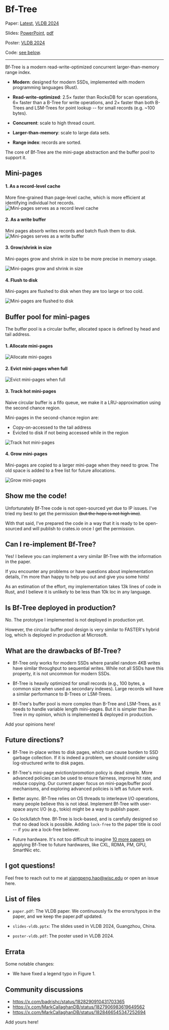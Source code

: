 # Bf-Tree

Paper:  [Latest](paper.pdf), [VLDB 2024](vldb.org/pvldb/vol17/p3442-hao.pdf)

Slides: [PowerPoint](slides-vldb.pptx), [pdf]() 

Poster: [VLDB 2024](poster-vldb.pdf)

Code: [see below](#show-me-the-code).

<hr>

Bf-Tree is a modern read-write-optimized concurrent larger-than-memory range index.

- **Modern**: designed for modern SSDs, implemented with modern programming languages (Rust).

- **Read-write-optimized**: 2.5× faster than RocksDB for scan operations, 6× faster than a B-Tree for write operations, and 2× faster than both B-Trees and LSM-Trees for point lookup -- for small records (e.g. ~100 bytes).

- **Concurrent**: scale to high thread count.

- **Larger-than-memory**: scale to large data sets.

- **Range index**: records are sorted.

The core of Bf-Tree are the mini-page abstraction and the buffer pool to support it.

## Mini-pages

#### 1. As a record-level cache
More fine-grained than page-level cache, which is more efficient at identifying individual hot records.
![Mini-pages serves as a record level cache](figures/bf-tree-cache-records.gif)

#### 2. As a write buffer
Mini pages absorb writes records and batch flush them to disk.
![Mini-pages serves as a write buffer](figures/bf-tree-buffer-writes.gif)

#### 3. Grow/shrink in size
Mini-pages grow and shrink in size to be more precise in memory usage. 

![Mini-pages grow and shrink in size](figures/bf-tree-grow-larger.gif)

#### 4. Flush to disk
Mini-pages are flushed to disk when they are too large or too cold.

![Mini-pages are flushed to disk](figures/bf-tree-batch-write.gif)

## Buffer pool for mini-pages

The buffer pool is a circular buffer, allocated space is defined by head and tail address.

#### 1. Allocate mini-pages
![Allocate mini-pages](figures/buffer-pool-alloc.gif)

#### 2. Evict mini-pages when full
![Evict mini-pages when full](figures/buffer-pool-evict.gif)

#### 3. Track hot mini-pages
Naive circular buffer is a fifo queue, we make it a LRU-approximation using the second chance region.

Mini-pages in the second-chance region are:
- Copy-on-accessed to the tail address
- Evicted to disk if not being accessed while in the region

![Track hot mini-pages](figures/buffer-pool-lru.gif)

#### 4. Grow mini-pages
Mini-pages are copied to a larger mini-page when they need to grow.
The old space is added to a free list for future allocations.

![Grow mini-pages](figures/buffer-pool-grow.gif)


## Show me the code!

Unfortunately Bf-Tree code is not open-sourced yet due to IP issues.
I've tried my best to get the permission ~~(but the hope is not high imo)~~.

With that said, I've prepared the code in a way that it is ready to be open-sourced and will publish to crates.io once I get the permission.

## Can I re-implement Bf-Tree?

Yes! I believe you can implement a very similar Bf-Tree with the information in the paper.

If you encounter any problems or have questions about implementation details, I'm more than happy to help you out and give you some hints!

As an estimation of the effort,
my implementation takes 13k lines of code in Rust, and I believe 
it is unlikely to be less than 10k loc in any language.

## Is Bf-Tree deployed in production?

No. The prototype I implemented is not deployed in production yet.

However, the circular buffer pool design is very similar to FASTER's hybrid log, which is deployed in production at Microsoft. 

## What are the drawbacks of Bf-Tree?

- Bf-Tree only works for modern SSDs where parallel random 4KB writes have similar throughput to sequential writes. While not all SSDs have this property, it is not uncommon for modern SSDs.

- Bf-Tree is heavily optimized for small records (e.g., 100 bytes, a common size when used as secondary indexes). Large records will have a similar performance to B-Trees or LSM-Trees.

- Bf-Tree's buffer pool is more complex than B-Tree and LSM-Trees, as it needs to handle variable length mini-pages. But it is simpler than Bw-Tree in my opinion, which is implemented & deployed in production.

Add your opinions here!

## Future directions?

- Bf-Tree in-place writes to disk pages, which can cause burden to SSD garbage collection. If it is indeed a problem, we should consider using log-structured write to disk pages.

- Bf-Tree's mini-page eviction/promotion policy is dead simple. More advanced policies can be used to ensure fairness, improve hit rate, and reduce copying. Our current paper focus on mini-page/buffer pool mechanisms, and exploring advanced policies is left as future work.

- Better async. Bf-Tree relies on OS threads to interleave I/O operations, many people believe this is not ideal. Implement Bf-Tree with user-space async I/O (e.g., tokio) might be a way to publish paper.

- Go lock/latch free. Bf-Tree is lock-based, and is carefully designed so that no dead lock is possible. Adding `lock-free` to the paper title is cool -- if you are a lock-free believer.  

- Future hardware. It's not too difficult to imagine [10 more papers](https://blog.haoxp.xyz/posts/research-statement/#todays-problem-vs-tomorrows-problem) on applying Bf-Tree to future hardwares, like CXL, RDMA, PM, GPU, SmartNic etc.

## I got questions!

Feel free to reach out to me at xiangpeng.hao@wisc.edu or open an issue here.


## List of files

- `paper.pdf`: The VLDB paper. We continuously fix the errors/typos in the paper, and we keep the paper.pdf updated.

- `slides-vldb.pptx`: The slides used in VLDB 2024, Guangzhou, China. 

- `poster-vldb.pdf`: The poster used in VLDB 2024.

## Errata

Some notable changes:

- We have fixed a legend typo in Figure 1.


## Community discussions

- https://x.com/badrishc/status/1828290910431703365
- https://x.com/MarkCallaghanDB/status/1827906983619649562
- https://x.com/MarkCallaghanDB/status/1828466545347252694

Add yours here!

